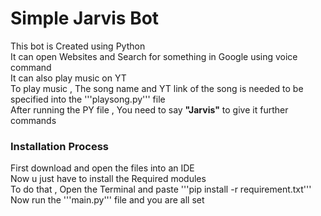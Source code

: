 #  Simple Jarvis Bot

This bot is Created using Python <br>
It can open Websites and Search for something in Google using voice command <br>
It can also play music on YT <br>
To play music , The song name and YT link of the song is needed to be specified into the '''playsong.py''' file <br>
After running the PY file , You need to say **"Jarvis"** to give it further commands


### Installation Process

First download and open the files into an IDE <br>
Now u just have to install the Required modules <br>
To do that , Open the Terminal and paste '''pip install -r requirement.txt''' <br>
Now run the '''main.py''' file and you are all set